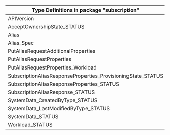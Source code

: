 | Type Definitions in package "subscription"                   | v1beta20211001 |
|--------------------------------------------------------------|----------------|
| APIVersion                                                   | v1beta20211001 |
| AcceptOwnershipState_STATUS                                  | v1beta20211001 |
| Alias                                                        | v1beta20211001 |
| Alias_Spec                                                   | v1beta20211001 |
| PutAliasRequestAdditionalProperties                          | v1beta20211001 |
| PutAliasRequestProperties                                    | v1beta20211001 |
| PutAliasRequestProperties_Workload                           | v1beta20211001 |
| SubscriptionAliasResponseProperties_ProvisioningState_STATUS | v1beta20211001 |
| SubscriptionAliasResponseProperties_STATUS                   | v1beta20211001 |
| SubscriptionAliasResponse_STATUS                             | v1beta20211001 |
| SystemData_CreatedByType_STATUS                              | v1beta20211001 |
| SystemData_LastModifiedByType_STATUS                         | v1beta20211001 |
| SystemData_STATUS                                            | v1beta20211001 |
| Workload_STATUS                                              | v1beta20211001 |

